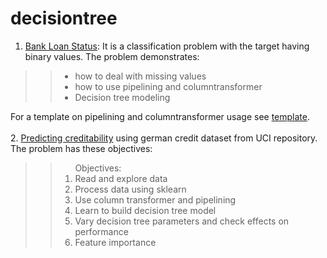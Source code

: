 # decisiontree
1. <a href=https://github.com/harnalashok/decisiontree/tree/master/Bank%20Loan%20Status>Bank Loan Status</a>: It is a classification problem with the target having binary values. The problem demonstrates:<br>
<blockquote><blockquote>
  <ul>
    <li>how to deal with missing values</li>
    <li>how to use pipelining and columntransformer</li>
    <li>Decision tree modeling</li></ul></blockquote></blockquote>
    For a template on pipelining and columntransformer usage see <a href=https://github.com/harnalashok/general/tree/master/Pipeline%20%26%20ColumnTransformer>template</a>.<br><br>
2. <a href=https://github.com/harnalashok/decisiontree/tree/master/german_credit>Predicting creditability</a> using german credit dataset from UCI repository. The problem has these objectives:
<blockquote><blockquote>
<ol>Objectives:
  <li>Read and explore data</li>
  <li>Process data using sklearn</li>
  <li>Use column transformer and pipelining</li>
  <li>Learn to build decision tree model</li>
  <li>Vary decision tree parameters and check effects on performance</li>
  <li>Feature importance</li></ol></blockquote></blockquote>
